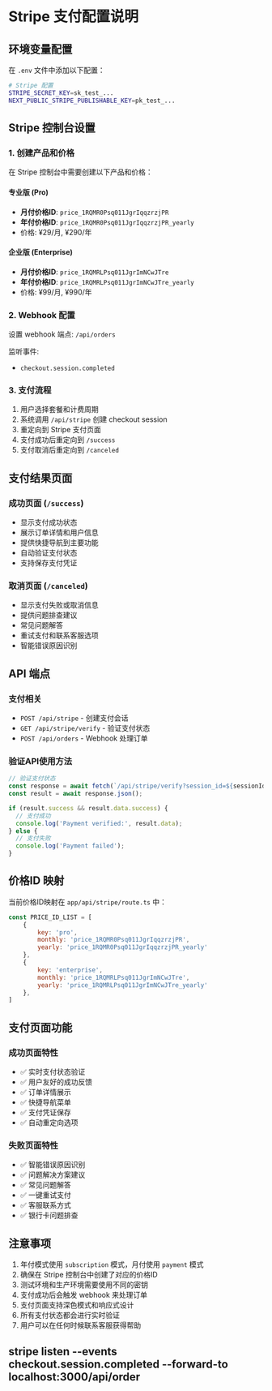 # Stripe 支付配置说明

## 环境变量配置

在 `.env` 文件中添加以下配置：

```bash
# Stripe 配置
STRIPE_SECRET_KEY=sk_test_...
NEXT_PUBLIC_STRIPE_PUBLISHABLE_KEY=pk_test_...
```

## Stripe 控制台设置

### 1. 创建产品和价格

在 Stripe 控制台中需要创建以下产品和价格：

#### 专业版 (Pro)
- **月付价格ID**: `price_1RQMR0Psq011JgrIqqzrzjPR`
- **年付价格ID**: `price_1RQMR0Psq011JgrIqqzrzjPR_yearly`
- 价格: ¥29/月, ¥290/年

#### 企业版 (Enterprise)  
- **月付价格ID**: `price_1RQMRLPsq011JgrImNCwJTre`
- **年付价格ID**: `price_1RQMRLPsq011JgrImNCwJTre_yearly`
- 价格: ¥99/月, ¥990/年

### 2. Webhook 配置

设置 webhook 端点: `/api/orders`

监听事件:
- `checkout.session.completed`

### 3. 支付流程

1. 用户选择套餐和计费周期
2. 系统调用 `/api/stripe` 创建 checkout session
3. 重定向到 Stripe 支付页面
4. 支付成功后重定向到 `/success`
5. 支付取消后重定向到 `/canceled`

## 支付结果页面

### 成功页面 (`/success`)
- 显示支付成功状态
- 展示订单详情和用户信息
- 提供快捷导航到主要功能
- 自动验证支付状态
- 支持保存支付凭证

### 取消页面 (`/canceled`)
- 显示支付失败或取消信息
- 提供问题排查建议
- 常见问题解答
- 重试支付和联系客服选项
- 智能错误原因识别

## API 端点

### 支付相关
- `POST /api/stripe` - 创建支付会话
- `GET /api/stripe/verify` - 验证支付状态
- `POST /api/orders` - Webhook 处理订单

### 验证API使用方法
```javascript
// 验证支付状态
const response = await fetch(`/api/stripe/verify?session_id=${sessionId}`);
const result = await response.json();

if (result.success && result.data.success) {
  // 支付成功
  console.log('Payment verified:', result.data);
} else {
  // 支付失败
  console.log('Payment failed');
}
```

## 价格ID 映射

当前价格ID映射在 `app/api/stripe/route.ts` 中：

```javascript
const PRICE_ID_LIST = [
    { 
        key: 'pro', 
        monthly: 'price_1RQMR0Psq011JgrIqqzrzjPR',
        yearly: 'price_1RQMR0Psq011JgrIqqzrzjPR_yearly'
    },
    { 
        key: 'enterprise', 
        monthly: 'price_1RQMRLPsq011JgrImNCwJTre',
        yearly: 'price_1RQMRLPsq011JgrImNCwJTre_yearly'
    },
]
```
## 支付页面功能

### 成功页面特性
- ✅ 实时支付状态验证
- ✅ 用户友好的成功反馈
- ✅ 订单详情展示
- ✅ 快捷导航菜单
- ✅ 支付凭证保存
- ✅ 自动重定向选项

### 失败页面特性
- ✅ 智能错误原因识别
- ✅ 问题解决方案建议
- ✅ 常见问题解答
- ✅ 一键重试支付
- ✅ 客服联系方式
- ✅ 银行卡问题排查

## 注意事项

1. 年付模式使用 `subscription` 模式，月付使用 `payment` 模式
2. 确保在 Stripe 控制台中创建了对应的价格ID
3. 测试环境和生产环境需要使用不同的密钥
4. 支付成功后会触发 webhook 来处理订单
5. 支付页面支持深色模式和响应式设计
6. 所有支付状态都会进行实时验证
7. 用户可以在任何时候联系客服获得帮助 

## stripe listen --events checkout.session.completed --forward-to localhost:3000/api/order